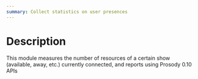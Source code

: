 ```yaml
---
summary: Collect statistics on user presences
---
```


Description
===========

This module measures the number of resources of a certain show (available,
away, etc.) currently connected, and reports using Prosody 0.10 APIs
